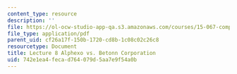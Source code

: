 ```yaml
---
content_type: resource
description: ''
file: https://ol-ocw-studio-app-qa.s3.amazonaws.com/courses/15-067-competitive-decision-making-and-negotiation-spring-2011/742e1ea4fecad764079d5aa7e9f54a0b_MIT15_067S11_lec08.pdf
file_type: application/pdf
parent_uid: cf26a17f-150b-1720-cd8b-1c08c02c26c8
resourcetype: Document
title: Lecture 8 Alphexo vs. Betonn Corporation
uid: 742e1ea4-feca-d764-079d-5aa7e9f54a0b
---
```

